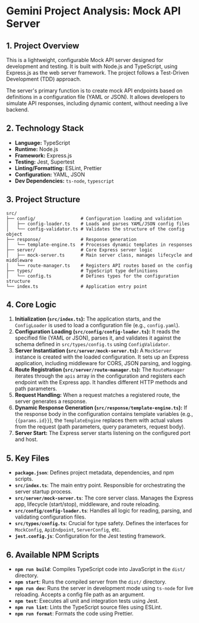 # Gemini Project Analysis: Mock API Server

## 1. Project Overview

This is a lightweight, configurable Mock API server designed for development and testing. It is built with Node.js and TypeScript, using Express.js as the web server framework. The project follows a Test-Driven Development (TDD) approach.

The server's primary function is to create mock API endpoints based on definitions in a configuration file (YAML or JSON). It allows developers to simulate API responses, including dynamic content, without needing a live backend.

## 2. Technology Stack

-   **Language:** TypeScript
-   **Runtime:** Node.js
-   **Framework:** Express.js
-   **Testing:** Jest, Supertest
-   **Linting/Formatting:** ESLint, Prettier
-   **Configuration:** YAML, JSON
-   **Dev Dependencies:** `ts-node`, `typescript`

## 3. Project Structure

```
src/
├── config/                 # Configuration loading and validation
│   ├── config-loader.ts    # Loads and parses YAML/JSON config files
│   └── config-validator.ts # Validates the structure of the config object
├── response/               # Response generation
│   └── template-engine.ts  # Processes dynamic templates in responses
├── server/                 # Core Express server logic
│   ├── mock-server.ts      # Main server class, manages lifecycle and middleware
│   └── route-manager.ts    # Registers API routes based on the config
├── types/                  # TypeScript type definitions
│   └── config.ts           # Defines types for the configuration structure
└── index.ts                # Application entry point
```

## 4. Core Logic

1.  **Initialization (`src/index.ts`):** The application starts, and the `ConfigLoader` is used to load a configuration file (e.g., `config.yaml`).
2.  **Configuration Loading (`src/config/config-loader.ts`):** It reads the specified file (YAML or JSON), parses it, and validates it against the schema defined in `src/types/config.ts` using `ConfigValidator`.
3.  **Server Instantiation (`src/server/mock-server.ts`):** A `MockServer` instance is created with the loaded configuration. It sets up an Express application, including middleware for CORS, JSON parsing, and logging.
4.  **Route Registration (`src/server/route-manager.ts`):** The `RouteManager` iterates through the `apis` array in the configuration and registers each endpoint with the Express app. It handles different HTTP methods and path parameters.
5.  **Request Handling:** When a request matches a registered route, the server generates a response.
6.  **Dynamic Response Generation (`src/response/template-engine.ts`):** If the response body in the configuration contains template variables (e.g., `{{params.id}}`), the `TemplateEngine` replaces them with actual values from the request (path parameters, query parameters, request body).
7.  **Server Start:** The Express server starts listening on the configured port and host.

## 5. Key Files

-   **`package.json`**: Defines project metadata, dependencies, and npm scripts.
-   **`src/index.ts`**: The main entry point. Responsible for orchestrating the server startup process.
-   **`src/server/mock-server.ts`**: The core server class. Manages the Express app, lifecycle (start/stop), middleware, and route reloading.
-   **`src/config/config-loader.ts`**: Handles all logic for reading, parsing, and validating configuration files.
-   **`src/types/config.ts`**: Crucial for type safety. Defines the interfaces for `MockConfig`, `ApiEndpoint`, `ServerConfig`, etc.
-   **`jest.config.js`**: Configuration for the Jest testing framework.

## 6. Available NPM Scripts

-   **`npm run build`**: Compiles TypeScript code into JavaScript in the `dist/` directory.
-   **`npm start`**: Runs the compiled server from the `dist/` directory.
-   **`npm run dev`**: Runs the server in development mode using `ts-node` for live reloading. Accepts a config file path as an argument.
-   **`npm test`**: Executes all unit and integration tests using Jest.
-   **`npm run lint`**: Lints the TypeScript source files using ESLint.
-   **`npm run format`**: Formats the code using Prettier.

